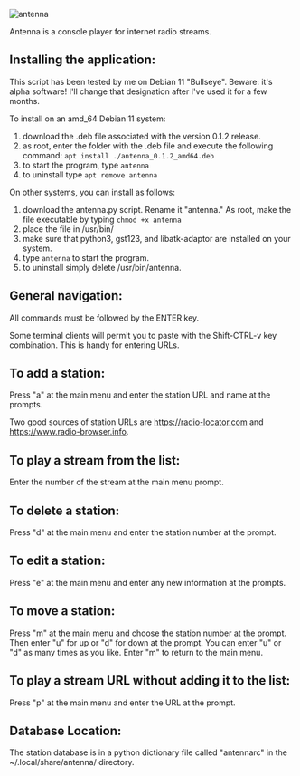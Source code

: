 ![antenna](https://user-images.githubusercontent.com/82686470/182243865-beb1f4c9-65ca-48f1-943f-27ce51005cc2.png)


Antenna is a console player for internet radio streams.


Installing the application:
---------------------------

This script has been tested by me on Debian 11 "Bullseye". Beware: it's alpha software! I'll change that designation after I've used it for a few months.

To install on an amd_64 Debian 11 system: 

1. download the .deb file associated with the version 0.1.2 release.
2. as root, enter the folder with the .deb file and execute the following command: ```apt install ./antenna_0.1.2_amd64.deb```
3. to start the program, type ```antenna```
4. to uninstall type ```apt remove antenna```

On other systems, you can install as follows:

1. download the antenna.py script. Rename it "antenna." As root, make the file executable by typing ```chmod +x antenna```
2. place the file in /usr/bin/
3. make sure that python3, gst123, and libatk-adaptor are installed on your system.
4. type ```antenna``` to start the program.
5. to uninstall simply delete /usr/bin/antenna.


General navigation:
-------------------

All commands must be followed by the ENTER key.

Some terminal clients will permit you to paste with the Shift-CTRL-v key combination. This is handy for entering URLs.


To add a station:
-----------------

Press "a" at the main menu and enter the station URL and name at the prompts. 

Two good sources of station URLs are https://radio-locator.com and https://www.radio-browser.info. 


To play a stream from the list:
-------------------------------

Enter the number of the stream at the main menu prompt.


To delete a station:
--------------------

Press "d" at the main menu and enter the station number at the prompt.


To edit a station:
------------------

Press "e" at the main menu and enter any new information at the prompts.


To move a station:
------------------

Press "m" at the main menu and choose the station number at the prompt. Then enter "u" for up or "d" for down at the prompt. You can enter "u" or "d" as many times as you like. Enter "m" to return to the main menu.


To play a stream URL without adding it to the list:
---------------------------------------------------

Press "p" at the main menu and enter the URL at the prompt.


Database Location:
------------------

The station database is in a python dictionary file called "antennarc" in the ~/.local/share/antenna/ directory.
